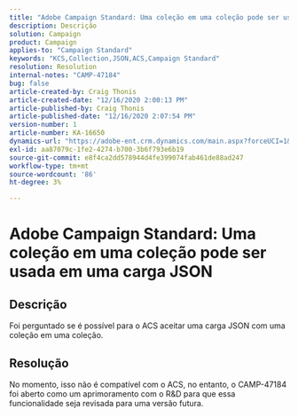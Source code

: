 ```yaml
---
title: "Adobe Campaign Standard: Uma coleção em uma coleção pode ser usada dentro de uma carga JSON"
description: Descrição
solution: Campaign
product: Campaign
applies-to: "Campaign Standard"
keywords: "KCS,Collection,JSON,ACS,Campaign Standard"
resolution: Resolution
internal-notes: "CAMP-47184"
bug: false
article-created-by: Craig Thonis
article-created-date: "12/16/2020 2:00:13 PM"
article-published-by: Craig Thonis
article-published-date: "12/16/2020 2:07:54 PM"
version-number: 1
article-number: KA-16650
dynamics-url: "https://adobe-ent.crm.dynamics.com/main.aspx?forceUCI=1&pagetype=entityrecord&etn=knowledgearticle&id=427fb3fd-a63f-eb11-a813-000d3a3038a2"
exl-id: aa87079c-1fe2-4274-b700-3b6f793e6b19
source-git-commit: e8f4ca2dd578944d4fe399074fab461de88ad247
workflow-type: tm+mt
source-wordcount: '86'
ht-degree: 3%

---
```


# Adobe Campaign Standard: Uma coleção em uma coleção pode ser usada em uma carga JSON

## Descrição

Foi perguntado se é possível para o ACS aceitar uma carga JSON com uma coleção em uma coleção.

## Resolução

No momento, isso não é compatível com o ACS, no entanto, o CAMP-47184 foi aberto como um aprimoramento com o R&amp;D para que essa funcionalidade seja revisada para uma versão futura.
